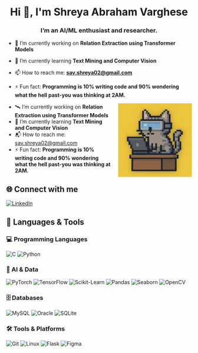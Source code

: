 <h1 align="center">Hi 👋, I'm Shreya Abraham Varghese</h1>
<h3 align="center">I’m an AI/ML enthusiast and researcher.</h3>

- 🔭 I’m currently working on **Relation Extraction using Transformer Models**

- 🌱 I’m currently learning **Text Mining and Computer Vision**

- 📫 How to reach me: **sav.shreya02@gmail.com**

- ⚡ Fun fact: **Programming is 10% writing code and 90% wondering what the hell past-you was thinking at 2AM.**

<p align="left">
  <img src="cat-coding.png" alt="Coding Cat" width="200" align="right" style="margin-left: 20px;"/>
</p>

<ul>
  <li>🛰️ I’m currently working on <strong>Relation Extraction using Transformer Models</strong></li>
  <li>🌱 I’m currently learning <strong>Text Mining and Computer Vision</strong></li>
  <li>📬 How to reach me: <a href="mailto:sav.shreya02@gmail.com">sav.shreya02@gmail.com</a></li>
  <li>⚡ Fun fact: <strong>Programming is 10% writing code and 90% wondering what the hell past-you was thinking at 2AM.</strong></li>
</ul>


## 🌐 Connect with me

[![LinkedIn](https://img.shields.io/badge/LinkedIn-0A66C2?style=for-the-badge&logo=linkedin&logoColor=white)](https://linkedin.com/in/shreya-abraham-varghese)

## 🧠 Languages & Tools

### 💻 Programming Languages  
![C](https://img.shields.io/badge/C-00599C?style=for-the-badge&logo=c&logoColor=white)
![Python](https://img.shields.io/badge/Python-3776AB?style=for-the-badge&logo=python&logoColor=white)

### 🔬 AI & Data  
![PyTorch](https://img.shields.io/badge/PyTorch-EE4C2C?style=for-the-badge&logo=pytorch&logoColor=white)
![TensorFlow](https://img.shields.io/badge/TensorFlow-FF6F00?style=for-the-badge&logo=tensorflow&logoColor=white)
![Scikit-Learn](https://img.shields.io/badge/Scikit--Learn-F7931E?style=for-the-badge&logo=scikit-learn&logoColor=white)
![Pandas](https://img.shields.io/badge/Pandas-150458?style=for-the-badge&logo=pandas&logoColor=white)
![Seaborn](https://img.shields.io/badge/Seaborn-0080C4?style=for-the-badge&logo=seaborn&logoColor=white)
![OpenCV](https://img.shields.io/badge/OpenCV-5C3EE8?style=for-the-badge&logo=opencv&logoColor=white)

### 🗄️ Databases  
![MySQL](https://img.shields.io/badge/MySQL-4479A1?style=for-the-badge&logo=mysql&logoColor=white)
![Oracle](https://img.shields.io/badge/Oracle-F80000?style=for-the-badge&logo=oracle&logoColor=white)
![SQLite](https://img.shields.io/badge/SQLite-003B57?style=for-the-badge&logo=sqlite&logoColor=white)

### 🛠️ Tools & Platforms  
![Git](https://img.shields.io/badge/Git-F05032?style=for-the-badge&logo=git&logoColor=white)
![Linux](https://img.shields.io/badge/Linux-FCC624?style=for-the-badge&logo=linux&logoColor=black)
![Flask](https://img.shields.io/badge/Flask-000000?style=for-the-badge&logo=flask&logoColor=white)
![Figma](https://img.shields.io/badge/Figma-F24E1E?style=for-the-badge&logo=figma&logoColor=white)
